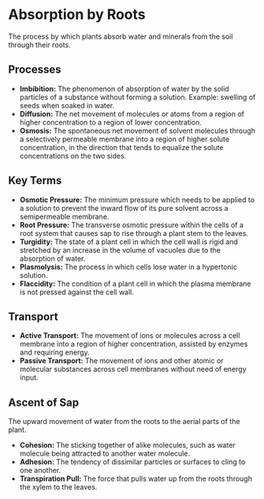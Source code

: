 
# Absorption by Roots

The process by which plants absorb water and minerals from the soil through their roots.

## Processes

*   **Imbibition:** The phenomenon of absorption of water by the solid particles of a substance without forming a solution. Example: swelling of seeds when soaked in water.
*   **Diffusion:** The net movement of molecules or atoms from a region of higher concentration to a region of lower concentration.
*   **Osmosis:** The spontaneous net movement of solvent molecules through a selectively permeable membrane into a region of higher solute concentration, in the direction that tends to equalize the solute concentrations on the two sides.

## Key Terms

*   **Osmotic Pressure:** The minimum pressure which needs to be applied to a solution to prevent the inward flow of its pure solvent across a semipermeable membrane.
*   **Root Pressure:** The transverse osmotic pressure within the cells of a root system that causes sap to rise through a plant stem to the leaves.
*   **Turgidity:** The state of a plant cell in which the cell wall is rigid and stretched by an increase in the volume of vacuoles due to the absorption of water.
*   **Plasmolysis:** The process in which cells lose water in a hypertonic solution.
*   **Flaccidity:** The condition of a plant cell in which the plasma membrane is not pressed against the cell wall.

## Transport

*   **Active Transport:** The movement of ions or molecules across a cell membrane into a region of higher concentration, assisted by enzymes and requiring energy.
*   **Passive Transport:** The movement of ions and other atomic or molecular substances across cell membranes without need of energy input.

## Ascent of Sap

The upward movement of water from the roots to the aerial parts of the plant.

*   **Cohesion:** The sticking together of alike molecules, such as water molecule being attracted to another water molecule.
*   **Adhesion:** The tendency of dissimilar particles or surfaces to cling to one another.
*   **Transpiration Pull:** The force that pulls water up from the roots through the xylem to the leaves.

